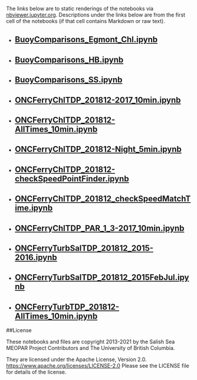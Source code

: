 The links below are to static renderings of the notebooks via
[nbviewer.jupyter.org](https://nbviewer.jupyter.org/).
Descriptions under the links below are from the first cell of the notebooks
(if that cell contains Markdown or raw text).

* ## [BuoyComparisons_Egmont_Chl.ipynb](https://nbviewer.jupyter.org/github/SalishSeaCast/analysis-elise-2/blob/master/notebooks/AdlEvalFigs/inSituChl/BuoyComparisons_Egmont_Chl.ipynb)  
    
* ## [BuoyComparisons_HB.ipynb](https://nbviewer.jupyter.org/github/SalishSeaCast/analysis-elise-2/blob/master/notebooks/AdlEvalFigs/inSituChl/BuoyComparisons_HB.ipynb)  
    
* ## [BuoyComparisons_SS.ipynb](https://nbviewer.jupyter.org/github/SalishSeaCast/analysis-elise-2/blob/master/notebooks/AdlEvalFigs/inSituChl/BuoyComparisons_SS.ipynb)  
    
* ## [ONCFerryChlTDP_201812-2017_10min.ipynb](https://nbviewer.jupyter.org/github/SalishSeaCast/analysis-elise-2/blob/master/notebooks/AdlEvalFigs/inSituChl/ONCFerryChlTDP_201812-2017_10min.ipynb)  
    
* ## [ONCFerryChlTDP_201812-AllTimes_10min.ipynb](https://nbviewer.jupyter.org/github/SalishSeaCast/analysis-elise-2/blob/master/notebooks/AdlEvalFigs/inSituChl/ONCFerryChlTDP_201812-AllTimes_10min.ipynb)  
    
* ## [ONCFerryChlTDP_201812-Night_5min.ipynb](https://nbviewer.jupyter.org/github/SalishSeaCast/analysis-elise-2/blob/master/notebooks/AdlEvalFigs/inSituChl/ONCFerryChlTDP_201812-Night_5min.ipynb)  
    
* ## [ONCFerryChlTDP_201812-checkSpeedPointFinder.ipynb](https://nbviewer.jupyter.org/github/SalishSeaCast/analysis-elise-2/blob/master/notebooks/AdlEvalFigs/inSituChl/ONCFerryChlTDP_201812-checkSpeedPointFinder.ipynb)  
    
* ## [ONCFerryChlTDP_201812_checkSpeedMatchTime.ipynb](https://nbviewer.jupyter.org/github/SalishSeaCast/analysis-elise-2/blob/master/notebooks/AdlEvalFigs/inSituChl/ONCFerryChlTDP_201812_checkSpeedMatchTime.ipynb)  
    
* ## [ONCFerryChlTDP_PAR_1_3-2017_10min.ipynb](https://nbviewer.jupyter.org/github/SalishSeaCast/analysis-elise-2/blob/master/notebooks/AdlEvalFigs/inSituChl/ONCFerryChlTDP_PAR_1_3-2017_10min.ipynb)  
    
* ## [ONCFerryTurbSalTDP_201812_2015-2016.ipynb](https://nbviewer.jupyter.org/github/SalishSeaCast/analysis-elise-2/blob/master/notebooks/AdlEvalFigs/inSituChl/ONCFerryTurbSalTDP_201812_2015-2016.ipynb)  
    
* ## [ONCFerryTurbSalTDP_201812_2015FebJul.ipynb](https://nbviewer.jupyter.org/github/SalishSeaCast/analysis-elise-2/blob/master/notebooks/AdlEvalFigs/inSituChl/ONCFerryTurbSalTDP_201812_2015FebJul.ipynb)  
    
* ## [ONCFerryTurbTDP_201812-AllTimes_10min.ipynb](https://nbviewer.jupyter.org/github/SalishSeaCast/analysis-elise-2/blob/master/notebooks/AdlEvalFigs/inSituChl/ONCFerryTurbTDP_201812-AllTimes_10min.ipynb)  
    

##License

These notebooks and files are copyright 2013-2021
by the Salish Sea MEOPAR Project Contributors
and The University of British Columbia.

They are licensed under the Apache License, Version 2.0.
https://www.apache.org/licenses/LICENSE-2.0
Please see the LICENSE file for details of the license.
